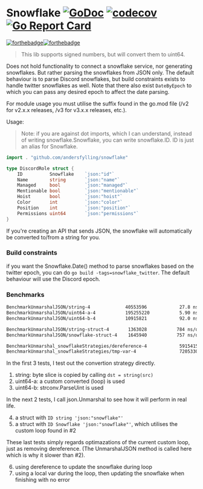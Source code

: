 # Snowflake [![GoDoc](https://godoc.org/github.com/andersfylling/snowflake?status.svg)](https://godoc.org/github.com/andersfylling/snowflake) [![codecov](https://codecov.io/gh/andersfylling/snowflake/branch/master/graph/badge.svg?token=w5FS4B9fou)](https://codecov.io/gh/andersfylling/snowflake) [![Go Report Card](https://goreportcard.com/badge/github.com/andersfylling/snowflake)](https://goreportcard.com/report/github.com/andersfylling/snowflake)
[![forthebadge](https://forthebadge.com/images/badges/made-with-go.svg)](https://forthebadge.com)[![forthebadge](https://forthebadge.com/images/badges/built-with-love.svg)](https://forthebadge.com)

> This lib supports signed numbers, but will convert them to uint64.

Does not hold functionality to connect a snowflake service, nor generating snowflakes. But rather parsing the snowflakes from JSON only. The default behaviour is to parse Discord snowflakes, but build constraints exists to handle twitter snowflakes as well. Note that there also exist `DateByEpoch` to which you can pass any desired epoch to affect the date parsing.

For module usage you must utilise the suffix found in the go.mod file (/v2 for v2.x.x releases, /v3 for v3.x.x releases, etc.).

Usage:
>Note: if you are against dot imports, which I can understand, instead of writing snowflake.Snowflake, you can write snowflake.ID. ID is just an alias for Snowflake.

```go
import . "github.com/andersfylling/snowflake"

type DiscordRole struct {
    ID          Snowflake    `json:"id"`
    Name        string       `json:"name"`
    Managed     bool         `json:"managed"`
    Mentionable bool         `json:"mentionable"`
    Hoist       bool         `json:"hoist"`
    Color       int          `json:"color"`
    Position    int          `json:"position"`
    Permissions uint64       `json:"permissions"`
}
```

If you're creating an API that sends JSON, the snowflake will automatically be converted to/from a string for you.

### Build constraints
if you want the Snowflake.Date() method to parse snowflakes based on the twitter epoch, you can do `go build -tags=snowflake_twitter`. The default behaviour will use the Discord epoch.


### Benchmarks

```markdown
BenchmarkUnmarshalJSON/string-4            	40553596	        27.8 ns/op
BenchmarkUnmarshalJSON/uint64-a-4          	195255220	        5.90 ns/op
BenchmarkUnmarshalJSON/uint64-b-4          	10915821	        92.0 ns/op

BenchmarkUnmarshalJSON/string-struct-4     	 1363028	       784 ns/op
BenchmarkUnmarshalJSON/snowflake-struct-4  	 1645940	       757 ns/op

BenchmarkUnmarshal_snowflakeStrategies/dereference-4         	59154159	        22.4 ns/op
BenchmarkUnmarshal_snowflakeStrategies/tmp-var-4             	72053302	        18.2 ns/op
```
In the first 3 tests, I test out the convertion strategy directly.

 1. string: byte slice is copied by calling `dst = string(src)`
 2. uint64-a: a custom converted (loop) is used
 3. uint64-b: strconv.ParseUint is used

In the next 2 tests, I call json.Unmarshal to see how it will perform in real life.

 4. a struct with `ID string 'json:"snowflake"'`
 5. a struct with `ID Snowflake 'json:"snowflake"'`, which utilises the custom loop found in #2

These last tests simply regards optimazations of the current custom loop, just as removing dereference. (The UnmarshalJSON method is called here which is why it slower than #2).

 6. using dereference to update the snowflake during loop
 7. using a local var during the loop, then updating the snowflake when finishing with no error
